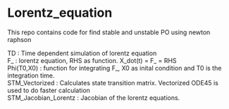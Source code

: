 # Lorentz_equation
This repo contains code for find stable and unstable PO using newton raphson

TD : Time dependent simulation of lorentz equation       
F_ : lorentz equation, RHS as function. X_dot(t) = F_ = RHS     
Phi(T0,X0) : function for integrating F_, X0 as inital condition and T0 is the integration time.      
STM_Vectorized : Calculates state transition matrix. Vectorized ODE45 is used to do faster calculation           
STM_Jacobian_Lorentz : Jacobian of the lorentz equations.         

